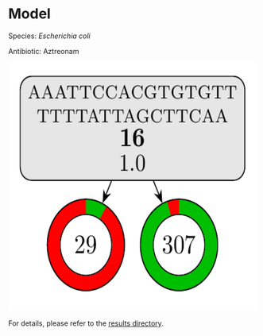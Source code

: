 
# Model

Species: *Escherichia coli*

Antibiotic: Aztreonam

<a href="./model.pdf"><img src="./model.png" width=500 height=500 /></a>

For details, please refer to the [results directory](../../../../../results/cart_b/escherichia%20coli/aztreonam/repeat_8/).


